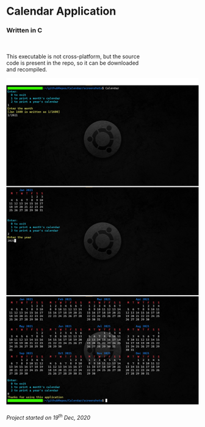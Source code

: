 # Calendar Application <br>
### Written in C <br>
<br>
<br>
This executable is not cross-platform, but the source<br>
code is present in the repo, so it can be downloaded<br>
and recompiled.<br>

![](https://github.com/prog-apprentice401/Calendar/blob/master/screenshots/shot1.png?raw=true)
![](https://github.com/prog-apprentice401/Calendar/blob/master/screenshots/shot2.png?raw=true)
![](https://github.com/prog-apprentice401/Calendar/blob/master/screenshots/shot3.png?raw=true)

###### Project started on 19<sup>th</sup> Dec, 2020
